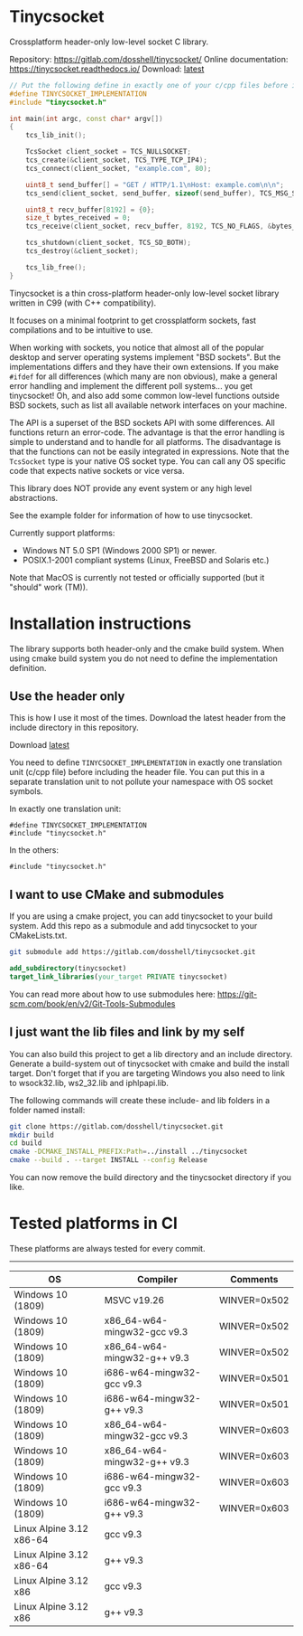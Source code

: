 # Tinycsocket

Crossplatform header-only low-level socket C library.

Repository: https://gitlab.com/dosshell/tinycsocket/ 
Online documentation: https://tinycsocket.readthedocs.io/ 
Download: [latest](https://gitlab.com/dosshell/tinycsocket/-/raw/master/include/tinycsocket.h) 

```cpp
// Put the following define in exactly one of your c/cpp files before including.
#define TINYCSOCKET_IMPLEMENTATION
#include "tinycsocket.h"

int main(int argc, const char* argv[])
{
    tcs_lib_init();

    TcsSocket client_socket = TCS_NULLSOCKET;
    tcs_create(&client_socket, TCS_TYPE_TCP_IP4);
    tcs_connect(client_socket, "example.com", 80);

    uint8_t send_buffer[] = "GET / HTTP/1.1\nHost: example.com\n\n";
    tcs_send(client_socket, send_buffer, sizeof(send_buffer), TCS_MSG_SENDALL, NULL);

    uint8_t recv_buffer[8192] = {0};
    size_t bytes_received = 0;
    tcs_receive(client_socket, recv_buffer, 8192, TCS_NO_FLAGS, &bytes_received);

    tcs_shutdown(client_socket, TCS_SD_BOTH);
    tcs_destroy(&client_socket);

    tcs_lib_free();
}
```

Tinycsocket is a thin cross-platform header-only low-level socket library written in C99 (with C++ compatibility).

It focuses on a minimal footprint to get crossplatform sockets, fast compilations and to be intuitive to use.

When working with sockets, you notice that almost all of the popular desktop and server operating systems implement "BSD sockets".
But the implementations differs and they have their own extensions. If you make `#ifdef` for all differences (which many are non obvious),
make a general error handling and implement the different poll systems... you get tinycsocket! Oh, and also add some common low-level
functions outside BSD sockets, such as list all available network interfaces on your machine.

The API is a superset of the BSD sockets API with some differences. All
functions return an error-code. The advantage is that the error handling is
simple to understand and to handle for all platforms. The disadvantage is that
the functions can not be easily integrated in expressions. Note that the `TcsSocket` type
is your native OS socket type. You can call any OS specific code that expects native sockets or vice versa.

This library does NOT provide any event system or any high level abstractions.

See the example folder for information of how to use tinycsocket.

Currently support platforms:
- Windows NT 5.0 SP1 (Windows 2000 SP1) or newer.
- POSIX.1-2001 compliant systems (Linux, FreeBSD and Solaris etc.)

Note that MacOS is currently not tested or officially supported (but it "should" work (TM)).

# Installation instructions

The library supports both header-only and the cmake build system. When using cmake
build system you do not need to define the implementation definition.

## Use the header only
This is how I use it most of the times. Download the latest header from the include directory in this repository.

Download [latest](https://gitlab.com/dosshell/tinycsocket/-/raw/master/include/tinycsocket.h)

You need to define `TINYCSOCKET_IMPLEMENTATION` in exactly one translation unit (c/cpp file) before
including the header file. You can put this in a separate translation unit to not pollute your namespace with OS socket symbols.

In exactly one translation unit:
```
#define TINYCSOCKET_IMPLEMENTATION
#include "tinycsocket.h"
```

In the others:
```
#include "tinycsocket.h"
```

## I want to use CMake and submodules
If you are using a cmake project, you can add tinycsocket to your build system.
Add this repo as a submodule and add tinycsocket to your CMakeLists.txt.

```sh
git submodule add https://gitlab.com/dosshell/tinycsocket.git
```

```cmake
add_subdirectory(tinycsocket)
target_link_libraries(your_target PRIVATE tinycsocket)
```

You can read more about how to use submodules here: https://git-scm.com/book/en/v2/Git-Tools-Submodules

## I just want the lib files and link by my self
You can also build this project to get a lib directory and an include directory.
Generate a build-system out of tinycsocket with cmake and build the install
target. Don't forget that if you are targeting Windows you also need to link to
wsock32.lib, ws2_32.lib and iphlpapi.lib.

The following commands will create these include- and lib folders in a folder
named install:

```sh
git clone https://gitlab.com/dosshell/tinycsocket.git
mkdir build
cd build
cmake -DCMAKE_INSTALL_PREFIX:Path=../install ../tinycsocket
cmake --build . --target INSTALL --config Release
```
You can now remove the build directory and the tinycsocket directory if you
like.

# Tested platforms in CI

These platforms are always tested for every commit.

------------
| OS                       | Compiler                    | Comments     |
|--------------------------|-----------------------------|--------------|
| Windows 10 (1809)        | MSVC v19.26                 | WINVER=0x502 |
| Windows 10 (1809)        | x86_64-w64-mingw32-gcc v9.3 | WINVER=0x502 |
| Windows 10 (1809)        | x86_64-w64-mingw32-g++ v9.3 | WINVER=0x502 |
| Windows 10 (1809)        | i686-w64-mingw32-gcc v9.3   | WINVER=0x501 |
| Windows 10 (1809)        | i686-w64-mingw32-g++ v9.3   | WINVER=0x501 |
| Windows 10 (1809)        | x86_64-w64-mingw32-gcc v9.3 | WINVER=0x603 |
| Windows 10 (1809)        | x86_64-w64-mingw32-g++ v9.3 | WINVER=0x603 |
| Windows 10 (1809)        | i686-w64-mingw32-gcc v9.3   | WINVER=0x603 |
| Windows 10 (1809)        | i686-w64-mingw32-g++ v9.3   | WINVER=0x603 |
| Linux Alpine 3.12 x86-64 | gcc v9.3                    |              |
| Linux Alpine 3.12 x86-64 | g++ v9.3                    |              |
| Linux Alpine 3.12 x86    | gcc v9.3                    |              |
| Linux Alpine 3.12 x86    | g++ v9.3                    |              |
